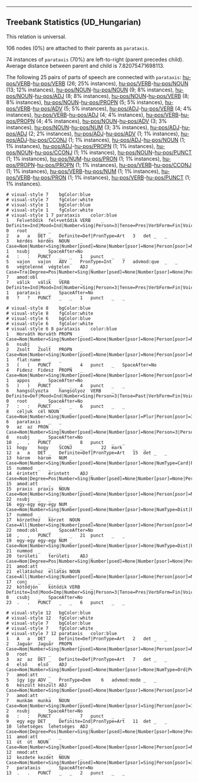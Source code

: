 

--------------------------------------------------------------------------------

## Treebank Statistics (UD_Hungarian)

This relation is universal.

106 nodes (0%) are attached to their parents as `parataxis`.

74 instances of `parataxis` (70%) are left-to-right (parent precedes child).
Average distance between parent and child is 7.82075471698113.

The following 25 pairs of parts of speech are connected with `parataxis`: [hu-pos/VERB]()-[hu-pos/VERB]() (26; 25% instances), [hu-pos/VERB]()-[hu-pos/NOUN]() (13; 12% instances), [hu-pos/NOUN]()-[hu-pos/NOUN]() (9; 8% instances), [hu-pos/NOUN]()-[hu-pos/ADJ]() (8; 8% instances), [hu-pos/NOUN]()-[hu-pos/VERB]() (8; 8% instances), [hu-pos/NOUN]()-[hu-pos/PROPN]() (5; 5% instances), [hu-pos/VERB]()-[hu-pos/ADV]() (5; 5% instances), [hu-pos/ADJ]()-[hu-pos/VERB]() (4; 4% instances), [hu-pos/VERB]()-[hu-pos/ADJ]() (4; 4% instances), [hu-pos/VERB]()-[hu-pos/PROPN]() (4; 4% instances), [hu-pos/NOUN]()-[hu-pos/ADV]() (3; 3% instances), [hu-pos/NOUN]()-[hu-pos/NUM]() (3; 3% instances), [hu-pos/ADJ]()-[hu-pos/ADJ]() (2; 2% instances), [hu-pos/ADJ]()-[hu-pos/ADV]() (1; 1% instances), [hu-pos/ADJ]()-[hu-pos/CCONJ]() (1; 1% instances), [hu-pos/ADJ]()-[hu-pos/NOUN]() (1; 1% instances), [hu-pos/ADJ]()-[hu-pos/PROPN]() (1; 1% instances), [hu-pos/NOUN]()-[hu-pos/CCONJ]() (1; 1% instances), [hu-pos/NOUN]()-[hu-pos/PUNCT]() (1; 1% instances), [hu-pos/NUM]()-[hu-pos/PRON]() (1; 1% instances), [hu-pos/PROPN]()-[hu-pos/PROPN]() (1; 1% instances), [hu-pos/VERB]()-[hu-pos/CCONJ]() (1; 1% instances), [hu-pos/VERB]()-[hu-pos/NUM]() (1; 1% instances), [hu-pos/VERB]()-[hu-pos/PRON]() (1; 1% instances), [hu-pos/VERB]()-[hu-pos/PUNCT]() (1; 1% instances).


~~~ conllu
# visual-style 7	bgColor:blue
# visual-style 7	fgColor:white
# visual-style 1	bgColor:blue
# visual-style 1	fgColor:white
# visual-style 1 7 parataxis	color:blue
1	Felvetődik	fel+vetődik	VERB	_	Definite=Ind|Mood=Ind|Number=Sing|Person=3|Tense=Pres|VerbForm=Fin|Voice=Act	0	root	_	_
2	a	a	DET	_	Definite=Def|PronType=Art	3	det	_	_
3	kérdés	kérdés	NOUN	_	Case=Nom|Number=Sing|Number[psed]=None|Number[psor]=None|Person[psor]=None	1	nsubj	_	SpaceAfter=No
4	:	:	PUNCT	_	_	1	punct	_	_
5	vajon	vajon	ADV	_	PronType=Int	7	advmod:que	_	_
6	végtelenné	végtelen	ADJ	_	Case=Tra|Degree=Pos|Number=Sing|Number[psed]=None|Number[psor]=None|Person[psor]=None	7	amod:obl	_	_
7	válik	válik	VERB	_	Definite=Ind|Mood=Ind|Number=Sing|Person=3|Tense=Pres|VerbForm=Fin|Voice=Act	1	parataxis	_	SpaceAfter=No
8	?	?	PUNCT	_	_	1	punct	_	_

~~~


~~~ conllu
# visual-style 8	bgColor:blue
# visual-style 8	fgColor:white
# visual-style 6	bgColor:blue
# visual-style 6	fgColor:white
# visual-style 6 8 parataxis	color:blue
1	Horváth	Horváth	PROPN	_	Case=Nom|Number=Sing|Number[psed]=None|Number[psor]=None|Person[psor]=None	6	nsubj	_	_
2	Zsolt	Zsolt	PROPN	_	Case=Nom|Number=Sing|Number[psed]=None|Number[psor]=None|Person[psor]=None	1	flat:name	_	_
3	(	(	PUNCT	_	_	4	punct	_	SpaceAfter=No
4	Fidesz	Fidesz	PROPN	_	Case=Nom|Number=Sing|Number[psed]=None|Number[psor]=None|Person[psor]=None	1	appos	_	SpaceAfter=No
5	)	)	PUNCT	_	_	4	punct	_	_
6	hangsúlyozta	hangsúlyoz	VERB	_	Definite=Def|Mood=Ind|Number=Sing|Person=3|Tense=Past|VerbForm=Fin|Voice=Act	0	root	_	SpaceAfter=No
7	:	:	PUNCT	_	_	6	punct	_	_
8	céljuk	cél	NOUN	_	Case=Nom|Number=Sing|Number[psed]=None|Number[psor]=Plur|Person[psor]=3	6	parataxis	_	_
9	az	az	PRON	_	Case=Nom|Number=Sing|Number[psed]=None|Number[psor]=None|Person=3|Person[psor]=None|PronType=Dem	8	nsubj	_	SpaceAfter=No
10	,	,	PUNCT	_	_	8	punct	_	_
11	hogy	hogy	SCONJ	_	_	22	mark	_	_
12	a	a	DET	_	Definite=Def|PronType=Art	15	det	_	_
13	három	három	NUM	_	Case=Nom|Number=Sing|Number[psed]=None|Number[psor]=None|NumType=Card|Person[psor]=None	15	nummod	_	_
14	érintett	érintett	ADJ	_	Case=Nom|Degree=Pos|Number=Sing|Number[psed]=None|Number[psor]=None|Person[psor]=None	15	amod:att	_	_
15	praxis	praxis	NOUN	_	Case=Nom|Number=Sing|Number[psed]=None|Number[psor]=None|Person[psor]=None	22	nsubj	_	_
16	egy-egy	egy-egy	NUM	_	Case=Nom|Number=Sing|Number[psed]=None|Number[psor]=None|NumType=Dist|Person[psor]=None	17	nummod	_	_
17	körzethez	körzet	NOUN	_	Case=All|Number=Sing|Number[psed]=None|Number[psor]=None|Person[psor]=None	22	nmod:obl	_	SpaceAfter=No
18	,	,	PUNCT	_	_	21	punct	_	_
19	egy-egy	egy-egy	NUM	_	Case=Nom|Number=Sing|Number[psed]=None|Number[psor]=None|NumType=Dist|Person[psor]=None	21	nummod	_	_
20	területi	területi	ADJ	_	Case=Nom|Degree=Pos|Number=Sing|Number[psed]=None|Number[psor]=None|Person[psor]=None	21	amod:att	_	_
21	ellátáshoz	ellátás	NOUN	_	Case=All|Number=Sing|Number[psed]=None|Number[psor]=None|Person[psor]=None	17	conj	_	_
22	kötődjön	kötődik	VERB	_	Definite=Ind|Mood=Imp|Number=Sing|Person=3|Tense=Pres|VerbForm=Fin|Voice=Act	8	csubj	_	SpaceAfter=No
23	.	.	PUNCT	_	_	6	punct	_	_

~~~


~~~ conllu
# visual-style 12	bgColor:blue
# visual-style 12	fgColor:white
# visual-style 7	bgColor:blue
# visual-style 7	fgColor:white
# visual-style 7 12 parataxis	color:blue
1	A	a	DET	_	Definite=Def|PronType=Art	2	det	_	_
2	Jaguár	Jaguár	PROPN	_	Case=Nom|Number=Sing|Number[psed]=None|Number[psor]=None|Person[psor]=None	0	root	_	_
3	az	az	DET	_	Definite=Def|PronType=Art	7	det	_	_
4	első	első	ADJ	_	Case=Nom|Number=Sing|Number[psed]=None|Number[psor]=None|NumType=Ord|Person[psor]=None	7	amod:att	_	_
5	így	így	ADV	_	PronType=Dem	6	advmod:mode	_	_
6	készült	készült	ADJ	_	Case=Nom|Number=Sing|Number[psed]=None|Number[psor]=None|Person[psor]=None|VerbForm=PartPast	7	amod:att	_	_
7	munkám	munka	NOUN	_	Case=Nom|Number=Sing|Number[psed]=None|Number[psor]=Sing|Person[psor]=1	2	nsubj	_	SpaceAfter=No
8	:	:	PUNCT	_	_	7	punct	_	_
9	egy	egy	DET	_	Definite=Ind|PronType=Art	11	det	_	_
10	lehetséges	lehetséges	ADJ	_	Case=Nom|Degree=Pos|Number=Sing|Number[psed]=None|Number[psor]=None|Person[psor]=None	11	amod:att	_	_
11	út	út	NOUN	_	Case=Nom|Number=Sing|Number[psed]=None|Number[psor]=None|Person[psor]=None	12	nmod:att	_	_
12	kezdete	kezdet	NOUN	_	Case=Nom|Number=Sing|Number[psed]=None|Number[psor]=Sing|Person[psor]=3	7	parataxis	_	SpaceAfter=No
13	.	.	PUNCT	_	_	2	punct	_	_

~~~


